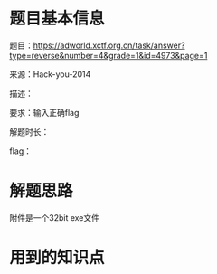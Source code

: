 # 题目基本信息

题目：https://adworld.xctf.org.cn/task/answer?type=reverse&number=4&grade=1&id=4973&page=1

来源：Hack-you-2014

描述：

要求：输入正确flag

解题时长：

flag：

# 解题思路

附件是一个32bit exe文件

# 用到的知识点